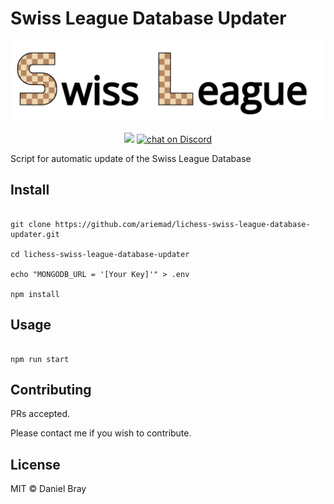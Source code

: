 # Swiss League Database Updater

<p align="center">
    <a href="https://swissleague.org/">
        <img src="https://raw.githubusercontent.com/ariemad/lichess-swiss-league-website/main/assets/LogoLichess.png"
            height="130">
    </a>
</p>

<p align="center">
    <a href="https://github.com/RichardLitt/standard-readme" alt="Contributors">
        <img src="https://img.shields.io/badge/readme%20style-standard-brightgreen.svg?style=flat-square" /></a>
    <a href="https://discord.gg/tJPSGQG3">
        <img src="https://img.shields.io/discord/1115282892424220754?logo=discord"
            alt="chat on Discord"></a>
</p>
Script for automatic update of the Swiss League Database

## Install

```

git clone https://github.com/ariemad/lichess-swiss-league-database-updater.git

cd lichess-swiss-league-database-updater

echo "MONGODB_URL = '[Your Key]'" > .env

npm install

```

## Usage

```

npm run start

```

## Contributing

PRs accepted.

Please contact me if you wish to contribute.

## License

MIT © Daniel Bray
